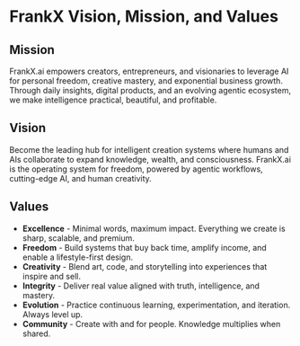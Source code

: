 ﻿# FrankX Vision, Mission, and Values

## Mission
FrankX.ai empowers creators, entrepreneurs, and visionaries to leverage AI for personal freedom, creative mastery, and exponential business growth. Through daily insights, digital products, and an evolving agentic ecosystem, we make intelligence practical, beautiful, and profitable.

## Vision
Become the leading hub for intelligent creation systems where humans and AIs collaborate to expand knowledge, wealth, and consciousness. FrankX.ai is the operating system for freedom, powered by agentic workflows, cutting-edge AI, and human creativity.

## Values
- **Excellence** - Minimal words, maximum impact. Everything we create is sharp, scalable, and premium.
- **Freedom** - Build systems that buy back time, amplify income, and enable a lifestyle-first design.
- **Creativity** - Blend art, code, and storytelling into experiences that inspire and sell.
- **Integrity** - Deliver real value aligned with truth, intelligence, and mastery.
- **Evolution** - Practice continuous learning, experimentation, and iteration. Always level up.
- **Community** - Create with and for people. Knowledge multiplies when shared.
